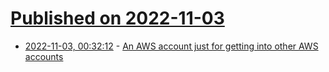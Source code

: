 # [Published on 2022-11-03](index.md)

* [2022-11-03, 00:32:12](https://news.ycombinator.com/item?id=33444995) - [An AWS account just for getting into other AWS accounts](https://src-bin.com/an-aws-account-just-for-getting-into-other-aws-accounts/)
